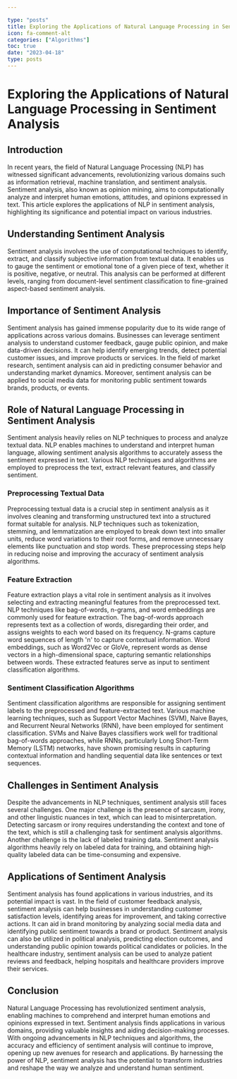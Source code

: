 ```yaml
---

type: "posts"
title: Exploring the Applications of Natural Language Processing in Sentiment Analysis
icon: fa-comment-alt
categories: ["Algorithms"]
toc: true
date: "2023-04-18"
type: posts
---
```





# Exploring the Applications of Natural Language Processing in Sentiment Analysis

## Introduction

In recent years, the field of Natural Language Processing (NLP) has witnessed significant advancements, revolutionizing various domains such as information retrieval, machine translation, and sentiment analysis. Sentiment analysis, also known as opinion mining, aims to computationally analyze and interpret human emotions, attitudes, and opinions expressed in text. This article explores the applications of NLP in sentiment analysis, highlighting its significance and potential impact on various industries.

## Understanding Sentiment Analysis

Sentiment analysis involves the use of computational techniques to identify, extract, and classify subjective information from textual data. It enables us to gauge the sentiment or emotional tone of a given piece of text, whether it is positive, negative, or neutral. This analysis can be performed at different levels, ranging from document-level sentiment classification to fine-grained aspect-based sentiment analysis.

## Importance of Sentiment Analysis

Sentiment analysis has gained immense popularity due to its wide range of applications across various domains. Businesses can leverage sentiment analysis to understand customer feedback, gauge public opinion, and make data-driven decisions. It can help identify emerging trends, detect potential customer issues, and improve products or services. In the field of market research, sentiment analysis can aid in predicting consumer behavior and understanding market dynamics. Moreover, sentiment analysis can be applied to social media data for monitoring public sentiment towards brands, products, or events.

## Role of Natural Language Processing in Sentiment Analysis

Sentiment analysis heavily relies on NLP techniques to process and analyze textual data. NLP enables machines to understand and interpret human language, allowing sentiment analysis algorithms to accurately assess the sentiment expressed in text. Various NLP techniques and algorithms are employed to preprocess the text, extract relevant features, and classify sentiment.

### Preprocessing Textual Data

Preprocessing textual data is a crucial step in sentiment analysis as it involves cleaning and transforming unstructured text into a structured format suitable for analysis. NLP techniques such as tokenization, stemming, and lemmatization are employed to break down text into smaller units, reduce word variations to their root forms, and remove unnecessary elements like punctuation and stop words. These preprocessing steps help in reducing noise and improving the accuracy of sentiment analysis algorithms.

### Feature Extraction

Feature extraction plays a vital role in sentiment analysis as it involves selecting and extracting meaningful features from the preprocessed text. NLP techniques like bag-of-words, n-grams, and word embeddings are commonly used for feature extraction. The bag-of-words approach represents text as a collection of words, disregarding their order, and assigns weights to each word based on its frequency. N-grams capture word sequences of length 'n' to capture contextual information. Word embeddings, such as Word2Vec or GloVe, represent words as dense vectors in a high-dimensional space, capturing semantic relationships between words. These extracted features serve as input to sentiment classification algorithms.

### Sentiment Classification Algorithms

Sentiment classification algorithms are responsible for assigning sentiment labels to the preprocessed and feature-extracted text. Various machine learning techniques, such as Support Vector Machines (SVM), Naive Bayes, and Recurrent Neural Networks (RNN), have been employed for sentiment classification. SVMs and Naive Bayes classifiers work well for traditional bag-of-words approaches, while RNNs, particularly Long Short-Term Memory (LSTM) networks, have shown promising results in capturing contextual information and handling sequential data like sentences or text sequences.

## Challenges in Sentiment Analysis

Despite the advancements in NLP techniques, sentiment analysis still faces several challenges. One major challenge is the presence of sarcasm, irony, and other linguistic nuances in text, which can lead to misinterpretation. Detecting sarcasm or irony requires understanding the context and tone of the text, which is still a challenging task for sentiment analysis algorithms. Another challenge is the lack of labeled training data. Sentiment analysis algorithms heavily rely on labeled data for training, and obtaining high-quality labeled data can be time-consuming and expensive.

## Applications of Sentiment Analysis

Sentiment analysis has found applications in various industries, and its potential impact is vast. In the field of customer feedback analysis, sentiment analysis can help businesses in understanding customer satisfaction levels, identifying areas for improvement, and taking corrective actions. It can aid in brand monitoring by analyzing social media data and identifying public sentiment towards a brand or product. Sentiment analysis can also be utilized in political analysis, predicting election outcomes, and understanding public opinion towards political candidates or policies. In the healthcare industry, sentiment analysis can be used to analyze patient reviews and feedback, helping hospitals and healthcare providers improve their services.

## Conclusion

Natural Language Processing has revolutionized sentiment analysis, enabling machines to comprehend and interpret human emotions and opinions expressed in text. Sentiment analysis finds applications in various domains, providing valuable insights and aiding decision-making processes. With ongoing advancements in NLP techniques and algorithms, the accuracy and efficiency of sentiment analysis will continue to improve, opening up new avenues for research and applications. By harnessing the power of NLP, sentiment analysis has the potential to transform industries and reshape the way we analyze and understand human sentiment.